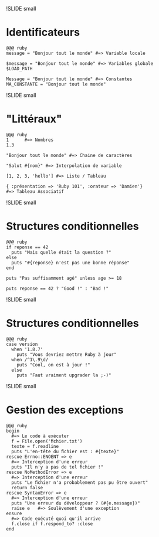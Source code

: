 !SLIDE small
# Identificateurs

    @@@ ruby
    message = "Bonjour tout le monde" #=> Variable locale
    
    $message = "Bonjour tout le monde" #=> Variables globale
    $LOAD_PATH
    
    Message = "Bonjour tout le monde" #=> Constantes
    MA_CONSTANTE = "Bonjour tout le monde"

!SLIDE small
# "Littéraux"

    @@@ ruby
    1      #=> Nombres
    1.3
    
    "Bonjour tout le monde" #=> Chaine de caractères
    
    "Salut #{nom}" #=> Interpolation de variable
    
    [1, 2, 3, 'hello'] #=> Liste / Tableau
    
    { :présentation => 'Ruby 101', :orateur => 'Damien'}
    #=> Tableau Associatif

!SLIDE small
# Structures conditionnelles

    @@@ ruby
    if reponse == 42
      puts "Mais quelle était la question ?"
    else
      puts "#{reponse} n'est pas une bonne réponse"
    end
    
    puts "Pas suffisamment agé" unless age >= 18
    
    puts reponse == 42 ? "Good !" : "Bad !"

!SLIDE small
# Structures conditionnelles

    @@@ ruby
    case version
      when '1.8.7'
        puts "Vous devriez mettre Ruby à jour"
      when /^1\.9\d/
        puts "Cool, on est à jour !"
      else
        puts "Faut vraiment upgrader la ;-)"

!SLIDE small
# Gestion des exceptions

    @@@ ruby
    begin
      #=> Le code à exécuter
      f = File.open('ﬁchier.txt')
      texte = f.readline
      puts "L'en-tête du ﬁchier est : #{texte}"
    rescue Errno::ENOENT => e
      #=> Interception d'une erreur
      puts "Il n'y a pas de tel ﬁchier !"
    rescue NoMethodError => e
      #=> Interception d'une erreur
      puts "Le ﬁchier n'a probablement pas pu être ouvert"
      return false
    rescue SyntaxError => e
      #=> Interception d'une erreur
      puts "Une erreur du développeur ? (#{e.message})"
      raise e   #=> Soulèvement d'une exception
    ensure
      #=> Code exécuté quoi qu'il arrive
      f.close if f.respond_to? :close
    end